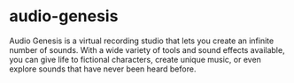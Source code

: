# audio-genesis
Audio Genesis is a virtual recording studio that lets you create an infinite number of sounds. With a wide variety of tools and sound effects available, you can give life to fictional characters, create unique music, or even explore sounds that have never been heard before.
